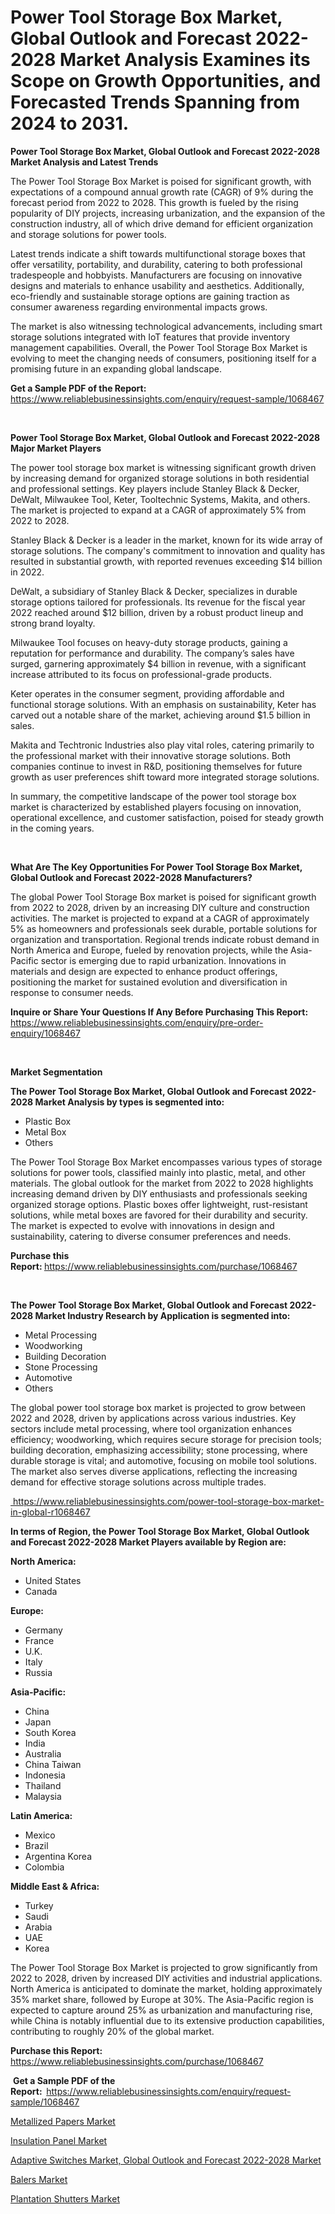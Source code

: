 <p><h1>Power Tool Storage Box Market, Global Outlook and Forecast 2022-2028 Market Analysis Examines its Scope on Growth Opportunities, and Forecasted Trends Spanning from 2024 to 2031.</h1></p><p><strong>Power Tool Storage Box Market, Global Outlook and Forecast 2022-2028 Market Analysis and Latest Trends</strong></p>
<p><p>The Power Tool Storage Box Market is poised for significant growth, with expectations of a compound annual growth rate (CAGR) of 9% during the forecast period from 2022 to 2028. This growth is fueled by the rising popularity of DIY projects, increasing urbanization, and the expansion of the construction industry, all of which drive demand for efficient organization and storage solutions for power tools. </p><p>Latest trends indicate a shift towards multifunctional storage boxes that offer versatility, portability, and durability, catering to both professional tradespeople and hobbyists. Manufacturers are focusing on innovative designs and materials to enhance usability and aesthetics. Additionally, eco-friendly and sustainable storage options are gaining traction as consumer awareness regarding environmental impacts grows. </p><p>The market is also witnessing technological advancements, including smart storage solutions integrated with IoT features that provide inventory management capabilities. Overall, the Power Tool Storage Box Market is evolving to meet the changing needs of consumers, positioning itself for a promising future in an expanding global landscape.</p></p>
<p><strong>Get a Sample PDF of the Report:&nbsp;</strong> <a href="https://www.reliablebusinessinsights.com/enquiry/request-sample/1068467">https://www.reliablebusinessinsights.com/enquiry/request-sample/1068467</a></p>
<p>&nbsp;</p>
<p><strong>Power Tool Storage Box Market, Global Outlook and Forecast 2022-2028 Major Market Players</strong></p>
<p><p>The power tool storage box market is witnessing significant growth driven by increasing demand for organized storage solutions in both residential and professional settings. Key players include Stanley Black & Decker, DeWalt, Milwaukee Tool, Keter, Tooltechnic Systems, Makita, and others. The market is projected to expand at a CAGR of approximately 5% from 2022 to 2028.</p><p>Stanley Black & Decker is a leader in the market, known for its wide array of storage solutions. The company's commitment to innovation and quality has resulted in substantial growth, with reported revenues exceeding $14 billion in 2022.</p><p>DeWalt, a subsidiary of Stanley Black & Decker, specializes in durable storage options tailored for professionals. Its revenue for the fiscal year 2022 reached around $12 billion, driven by a robust product lineup and strong brand loyalty.</p><p>Milwaukee Tool focuses on heavy-duty storage products, gaining a reputation for performance and durability. The company’s sales have surged, garnering approximately $4 billion in revenue, with a significant increase attributed to its focus on professional-grade products.</p><p>Keter operates in the consumer segment, providing affordable and functional storage solutions. With an emphasis on sustainability, Keter has carved out a notable share of the market, achieving around $1.5 billion in sales.</p><p>Makita and Techtronic Industries also play vital roles, catering primarily to the professional market with their innovative storage solutions. Both companies continue to invest in R&D, positioning themselves for future growth as user preferences shift toward more integrated storage solutions.</p><p>In summary, the competitive landscape of the power tool storage box market is characterized by established players focusing on innovation, operational excellence, and customer satisfaction, poised for steady growth in the coming years.</p></p>
<p>&nbsp;</p>
<p><strong>What Are The Key Opportunities For Power Tool Storage Box Market, Global Outlook and Forecast 2022-2028 Manufacturers?</strong></p>
<p><p>The global Power Tool Storage Box market is poised for significant growth from 2022 to 2028, driven by an increasing DIY culture and construction activities. The market is projected to expand at a CAGR of approximately 5% as homeowners and professionals seek durable, portable solutions for organization and transportation. Regional trends indicate robust demand in North America and Europe, fueled by renovation projects, while the Asia-Pacific sector is emerging due to rapid urbanization. Innovations in materials and design are expected to enhance product offerings, positioning the market for sustained evolution and diversification in response to consumer needs.</p></p>
<p><strong>Inquire or Share Your Questions If Any Before Purchasing This Report:</strong> <a href="https://www.reliablebusinessinsights.com/enquiry/pre-order-enquiry/1068467">https://www.reliablebusinessinsights.com/enquiry/pre-order-enquiry/1068467</a></p>
<p>&nbsp;</p>
<p><strong>Market Segmentation</strong></p>
<p><strong>The Power Tool Storage Box Market, Global Outlook and Forecast 2022-2028 Market Analysis by types is segmented into:</strong></p>
<p><ul><li>Plastic Box</li><li>Metal Box</li><li>Others</li></ul></p>
<p><p>The Power Tool Storage Box Market encompasses various types of storage solutions for power tools, classified mainly into plastic, metal, and other materials. The global outlook for the market from 2022 to 2028 highlights increasing demand driven by DIY enthusiasts and professionals seeking organized storage options. Plastic boxes offer lightweight, rust-resistant solutions, while metal boxes are favored for their durability and security. The market is expected to evolve with innovations in design and sustainability, catering to diverse consumer preferences and needs.</p></p>
<p><strong>Purchase this Report:&nbsp;</strong><a href="https://www.reliablebusinessinsights.com/purchase/1068467">https://www.reliablebusinessinsights.com/purchase/1068467</a></p>
<p>&nbsp;</p>
<p><strong>The Power Tool Storage Box Market, Global Outlook and Forecast 2022-2028 Market Industry Research by Application is segmented into:</strong></p>
<p><ul><li>Metal Processing</li><li>Woodworking</li><li>Building Decoration</li><li>Stone Processing</li><li>Automotive</li><li>Others</li></ul></p>
<p><p>The global power tool storage box market is projected to grow between 2022 and 2028, driven by applications across various industries. Key sectors include metal processing, where tool organization enhances efficiency; woodworking, which requires secure storage for precision tools; building decoration, emphasizing accessibility; stone processing, where durable storage is vital; and automotive, focusing on mobile tool solutions. The market also serves diverse applications, reflecting the increasing demand for effective storage solutions across multiple trades.</p></p>
<p><a href="https://www.reliablebusinessinsights.com/power-tool-storage-box-market-in-global-r1068467">&nbsp;https://www.reliablebusinessinsights.com/power-tool-storage-box-market-in-global-r1068467</a></p>
<p><strong>In terms of Region, the Power Tool Storage Box Market, Global Outlook and Forecast 2022-2028 Market Players available by Region are:</strong></p>
<p>
    <p> <strong> North America: </strong>
        <ul>
            <li>United States</li>
            <li>Canada</li>
        </ul>
        </p> 
    <p> <strong> Europe: </strong>
        <ul>
            <li>Germany</li>
            <li>France</li>
            <li>U.K.</li>
            <li>Italy</li>
            <li>Russia</li>
        </ul>
        </p> 
    <p> <strong> Asia-Pacific: </strong>
        <ul>
            <li>China</li>
            <li>Japan</li>
            <li>South Korea</li>
            <li>India</li>
            <li>Australia</li>
            <li>China Taiwan</li>
            <li>Indonesia</li>
            <li>Thailand</li>
            <li>Malaysia</li>
        </ul>
        </p> 
    <p> <strong> Latin America: </strong>
        <ul>
            <li>Mexico</li>
            <li>Brazil</li>
            <li>Argentina Korea</li>
            <li>Colombia</li>
        </ul>
        </p> 
    <p> <strong> Middle East & Africa: </strong>
        <ul>
            <li>Turkey</li>
            <li>Saudi</li>
            <li>Arabia</li>
            <li>UAE</li>
            <li>Korea</li>
        </ul>
    </p>
    </p>
<p><p>The Power Tool Storage Box Market is projected to grow significantly from 2022 to 2028, driven by increased DIY activities and industrial applications. North America is anticipated to dominate the market, holding approximately 35% market share, followed by Europe at 30%. The Asia-Pacific region is expected to capture around 25% as urbanization and manufacturing rise, while China is notably influential due to its extensive production capabilities, contributing to roughly 20% of the global market.</p></p>
<p><strong>Purchase this Report: </strong><a href="https://www.reliablebusinessinsights.com/purchase/1068467">https://www.reliablebusinessinsights.com/purchase/1068467</a></p>
<p>&nbsp;<strong>Get a Sample PDF of the Report:&nbsp;&nbsp;</strong><a href="https://www.reliablebusinessinsights.com/enquiry/request-sample/1068467">https://www.reliablebusinessinsights.com/enquiry/request-sample/1068467</a></p>
<p><strong></strong></p>
<p><p><a href="https://issuu.com/reportprime-2/docs/metallized-papers-market-size-2030._0e48be2493a655">Metallized Papers Market</a></p><p><a href="https://www.linkedin.com/pulse/insulation-panel-market-global-regional-analysis-focus-z7ese?trackingId=MFrQtzoXQ1GPttGe9sS6AA%3D%3D">Insulation Panel Market</a></p><p><a href="https://github.com/kathiestrine5ty/Market-Research-Report-List-1/blob/main/adaptive-switches-market-global-outlook-and-forecast-2022-2028-market.md">Adaptive Switches Market, Global Outlook and Forecast 2022-2028 Market</a></p><p><a href="https://www.linkedin.com/pulse/balers-market-trends-detailed-study-its-segmentation-analyzing-juu2f?trackingId=rlsAk%2BOIQZCGKMB5X1cqhw%3D%3D">Balers Market</a></p><p><a href="https://medium.com/@tracey.skinner9085/the-plantation-shutters-market-has-grown-significantly-as-a-result-of-several-important-causes-36bdfb07b8ef">Plantation Shutters Market</a></p></p>